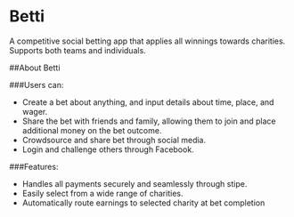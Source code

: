 # Betti

A competitive social betting app that applies all winnings towards charities.
Supports both teams and individuals.  

##About Betti

###Users can:
* Create a bet about anything, and input details about time, place,
and wager.
* Share the bet with friends and family, allowing them to join and place additional
  money on the bet outcome.
* Crowdsource and share bet through social media.
* Login and challenge others through Facebook.

###Features:
* Handles all payments securely and seamlessly through stipe.
* Easily select from a wide range of charities.
* Automatically route earnings to selected charity at bet completion
